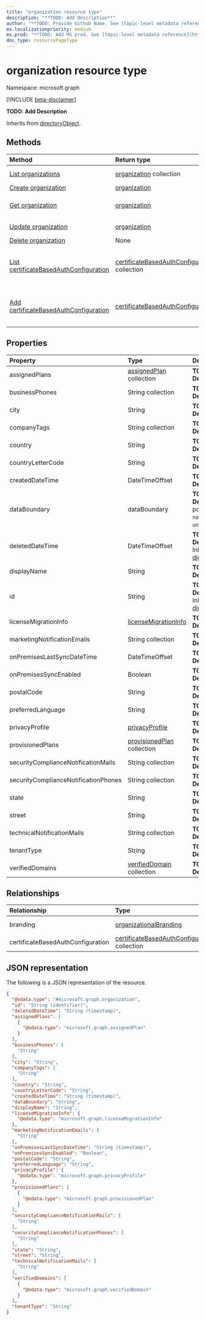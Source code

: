 ```yaml
---
title: "organization resource type"
description: "**TODO: Add Description**"
author: "**TODO: Provide Github Name. See [topic-level metadata reference](https://msgo.azurewebsites.net/add/document/guidelines/metadata.html#topic-level-metadata)**"
ms.localizationpriority: medium
ms.prod: "**TODO: Add MS prod. See [topic-level metadata reference](https://msgo.azurewebsites.net/add/document/guidelines/metadata.html#topic-level-metadata)**"
doc_type: resourcePageType
---
```


# organization resource type

Namespace: microsoft.graph

[!INCLUDE [beta-disclaimer](../../includes/beta-disclaimer.md)]

**TODO: Add Description**


Inherits from [directoryObject](../resources/directoryobject.md).

## Methods
|Method|Return type|Description|
|:---|:---|:---|
|[List organizations](../api/organization-list.md)|[organization](../resources/organization.md) collection|Get a list of the [organization](../resources/organization.md) objects and their properties.|
|[Create organization](../api/organization-post-organization.md)|[organization](../resources/organization.md)|Create a new [organization](../resources/organization.md) object.|
|[Get organization](../api/organization-get.md)|[organization](../resources/organization.md)|Read the properties and relationships of an [organization](../resources/organization.md) object.|
|[Update organization](../api/organization-update.md)|[organization](../resources/organization.md)|Update the properties of an [organization](../resources/organization.md) object.|
|[Delete organization](../api/organization-delete.md)|None|Deletes an [organization](../resources/organization.md) object.|
|[List certificateBasedAuthConfiguration](../api/organization-list-certificatebasedauthconfiguration.md)|[certificateBasedAuthConfiguration](../resources/certificatebasedauthconfiguration.md) collection|Get the certificateBasedAuthConfiguration resources from the certificateBasedAuthConfiguration navigation property.|
|[Add certificateBasedAuthConfiguration](../api/organization-post-certificatebasedauthconfiguration.md)|[certificateBasedAuthConfiguration](../resources/certificatebasedauthconfiguration.md)|Add certificateBasedAuthConfiguration by posting to the certificateBasedAuthConfiguration collection.|

## Properties
|Property|Type|Description|
|:---|:---|:---|
|assignedPlans|[assignedPlan](../resources/assignedplan.md) collection|**TODO: Add Description**|
|businessPhones|String collection|**TODO: Add Description**|
|city|String|**TODO: Add Description**|
|companyTags|String collection|**TODO: Add Description**|
|country|String|**TODO: Add Description**|
|countryLetterCode|String|**TODO: Add Description**|
|createdDateTime|DateTimeOffset|**TODO: Add Description**|
|dataBoundary|dataBoundary|**TODO: Add Description**. The possible values are: `none`, `eu`, `unknownFutureValue`.|
|deletedDateTime|DateTimeOffset|**TODO: Add Description** Inherited from [directoryObject](../resources/directoryobject.md).|
|displayName|String|**TODO: Add Description**|
|id|String|**TODO: Add Description** Inherited from [directoryObject](../resources/directoryobject.md).|
|licenseMigrationInfo|[licenseMigrationInfo](../resources/licensemigrationinfo.md)|**TODO: Add Description**|
|marketingNotificationEmails|String collection|**TODO: Add Description**|
|onPremisesLastSyncDateTime|DateTimeOffset|**TODO: Add Description**|
|onPremisesSyncEnabled|Boolean|**TODO: Add Description**|
|postalCode|String|**TODO: Add Description**|
|preferredLanguage|String|**TODO: Add Description**|
|privacyProfile|[privacyProfile](../resources/privacyprofile.md)|**TODO: Add Description**|
|provisionedPlans|[provisionedPlan](../resources/provisionedplan.md) collection|**TODO: Add Description**|
|securityComplianceNotificationMails|String collection|**TODO: Add Description**|
|securityComplianceNotificationPhones|String collection|**TODO: Add Description**|
|state|String|**TODO: Add Description**|
|street|String|**TODO: Add Description**|
|technicalNotificationMails|String collection|**TODO: Add Description**|
|tenantType|String|**TODO: Add Description**|
|verifiedDomains|[verifiedDomain](../resources/verifieddomain.md) collection|**TODO: Add Description**|

## Relationships
|Relationship|Type|Description|
|:---|:---|:---|
|branding|[organizationalBranding](../resources/organizationalbranding.md)|**TODO: Add Description**|
|certificateBasedAuthConfiguration|[certificateBasedAuthConfiguration](../resources/certificatebasedauthconfiguration.md) collection|**TODO: Add Description**|

## JSON representation
The following is a JSON representation of the resource.
<!-- {
  "blockType": "resource",
  "keyProperty": "id",
  "@odata.type": "microsoft.graph.organization",
  "baseType": "Microsoft.DirectoryServices.directoryObject",
  "openType": true
}
-->
``` json
{
  "@odata.type": "#microsoft.graph.organization",
  "id": "String (identifier)",
  "deletedDateTime": "String (timestamp)",
  "assignedPlans": [
    {
      "@odata.type": "microsoft.graph.assignedPlan"
    }
  ],
  "businessPhones": [
    "String"
  ],
  "city": "String",
  "companyTags": [
    "String"
  ],
  "country": "String",
  "countryLetterCode": "String",
  "createdDateTime": "String (timestamp)",
  "dataBoundary": "String",
  "displayName": "String",
  "licenseMigrationInfo": {
    "@odata.type": "microsoft.graph.licenseMigrationInfo"
  },
  "marketingNotificationEmails": [
    "String"
  ],
  "onPremisesLastSyncDateTime": "String (timestamp)",
  "onPremisesSyncEnabled": "Boolean",
  "postalCode": "String",
  "preferredLanguage": "String",
  "privacyProfile": {
    "@odata.type": "microsoft.graph.privacyProfile"
  },
  "provisionedPlans": [
    {
      "@odata.type": "microsoft.graph.provisionedPlan"
    }
  ],
  "securityComplianceNotificationMails": [
    "String"
  ],
  "securityComplianceNotificationPhones": [
    "String"
  ],
  "state": "String",
  "street": "String",
  "technicalNotificationMails": [
    "String"
  ],
  "verifiedDomains": [
    {
      "@odata.type": "microsoft.graph.verifiedDomain"
    }
  ],
  "tenantType": "String"
}
```

